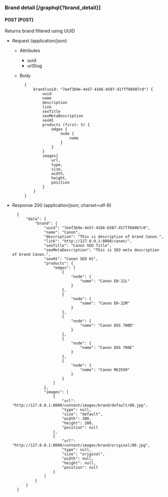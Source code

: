 ### Brand detail [/graphql{?brand_detail}]

#### POST [POST]

Returns brand filtered using UUID

- Request (application/json)

    - Attributes

        - uuid
        - urlSlug

    - Body

            {
                brand(uuid: "7eef3b9e-4e57-4166-b587-d1fff68987c0") {
                    uuid
                    name
                    description
                    link
                    seoTitle
                    seoMetaDescription
                    seoH1
                    products (first: 5) {
                        edges {
                            node {
                                name
                            }
                        }
                    }
                    images{
                        url,
                        type,
                        size,
                        width,
                        height,
                        position
                    }
                }
            }

- Response 200 (application/json; charset=utf-8)

        {
            "data": {
                "brand": {
                    "uuid": "7eef3b9e-4e57-4166-b587-d1fff68987c0",
                    "name": "Canon",
                    "description": "This is description of brand Canon.",
                    "link": "http://127.0.0.1:8000/canon/",
                    "seoTitle": "Canon SEO Title",
                    "seoMetaDescription": "This is SEO meta description of brand Canon.",
                    "seoH1": "Canon SEO H1",
                    "products": {
                        "edges": [
                            {
                                "node": {
                                    "name": "Canon EH-22L"
                                }
                            },
                            {
                                "node": {
                                    "name": "Canon EH-22M"
                                }
                            },
                            {
                                "node": {
                                    "name": "Canon EOS 700D"
                                }
                            },
                            {
                                "node": {
                                    "name": "Canon EOS 700E"
                                }
                            },
                            {
                                "node": {
                                    "name": "Canon MG3550"
                                }
                            }
                        ]
                    },
                    "images": [
                        {
                            "url": "http://127.0.0.1:8000/content/images/brand/default/80.jpg",
                            "type": null,
                            "size": "default",
                            "width": 300,
                            "height": 200,
                            "position": null
                        },
                        {
                            "url": "http://127.0.0.1:8000/content/images/brand/original/80.jpg",
                            "type": null,
                            "size": "original",
                            "width": null,
                            "height": null,
                            "position": null
                        }
                    ]
                }
            }
        }
